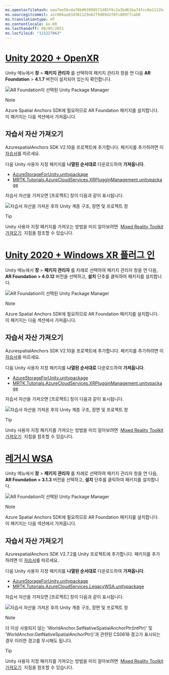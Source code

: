 ```yaml
---
ms.openlocfilehash: eaa7ee56cdaf8b003990571d85f0c2a3bd61ba74fcc0a1112b498fef08032759
ms.sourcegitcommit: a1c086aa83d381129e62f9d8942f0fc889ffcab0
ms.translationtype: HT
ms.contentlocale: ko-KR
ms.lasthandoff: 08/05/2021
ms.locfileid: "115227063"
---
```

# <a name="unity-2020--openxr"></a>[Unity 2020 + OpenXR](#tab/openxr)

Unity 메뉴에서 **창** > **패키지 관리자** 를 선택하여 패키지 관리자 창을 연 다음 **AR Foundation** > **4.1.7** 버전이 설치되어 있는지 확인합니다.

![AR Foundation이 선택된 Unity Package Manager](../images/mr-learning-asa/asa-02-section3-step1-1-OpenXR.png)

> [!NOTE]
> Azure Spatial Anchors SDK에 필요하므로 AR Foundation 패키지를 설치합니다. 이 패키지는 다음 섹션에서 가져옵니다.

## <a name="importing-the-tutorial-assets"></a>자습서 자산 가져오기

AzurespatialAnchors SDK V2.10을 프로젝트에 추가합니다. 패키지를 추가하려면 이 [자습서](/azure/spatial-anchors/how-tos/setup-unity-project?tabs=UPMPackage)를 따르세요.

다음 Unity 사용자 지정 패키지를 **나열된 순서대로** 다운로드하여 **가져옵니다**.

* [AzureStorageForUnity.unitypackage](https://github.com/microsoft/MixedRealityLearning/releases/download/azure-cloud-services-v2.4.0/AzureStorageForUnity.unitypackage)
* [MRTK.Tutorials.AzureCloudServices.XRPlugginManagement.unitypackage](https://github.com/microsoft/MixedRealityLearning/releases/download/azure-cloud-services-v2.4.0/MRTK.Tutorials.AzureCloudServices.XRPlugginManagement.unitypackage)

자습서 자산을 가져오면 [프로젝트] 창이 다음과 같이 표시됩니다.

![자습서 자산을 가져온 후의 Unity 계층 구조, 장면 및 프로젝트 창](../images/mr-learning-azure/tutorial1-section4-step1-1-OpenXR.png)

> [!TIP]
> Unity 사용자 지정 패키지를 가져오는 방법을 미리 알아보려면  [Mixed Reality Toolkit 가져오기](../mr-learning-base-04.md#importing-the-tutorial-assets)  지침을 참조할 수 있습니다.

# <a name="unity-2020--windows-xr-plugin"></a>[Unity 2020 + Windows XR 플러그 인](#tab/winxr)

Unity 메뉴에서 **창** > **패키지 관리자** 를 차례로 선택하여 패키지 관리자 창을 연 다음, **AR Foundation > 4.0.12** 버전을 선택하고, **설치** 단추를 클릭하여 패키지를 설치합니다.

![AR Foundation이 선택된 Unity Package Manager](../images/mr-learning-asa/asa-02-section3-step1-1-XRSDK.png)

> [!NOTE]
> Azure Spatial Anchors SDK에 필요하므로 AR Foundation 패키지를 설치합니다. 이 패키지는 다음 섹션에서 가져옵니다.

## <a name="importing-the-tutorial-assets"></a>자습서 자산 가져오기

AzurespatialAnchors SDK V2.10을 프로젝트에 추가합니다. 패키지를 추가하려면 이 [자습서](/azure/spatial-anchors/how-tos/setup-unity-project?tabs=UPMPackage)를 따르세요.

다음 Unity 사용자 지정 패키지를 **나열된 순서대로** 다운로드하여 **가져옵니다**.

* [AzureStorageForUnity.unitypackage](https://github.com/microsoft/MixedRealityLearning/releases/download/azure-cloud-services-v2.4.0/AzureStorageForUnity.unitypackage)
* [MRTK.Tutorials.AzureCloudServices.XRPlugginManagement.unitypackage](https://github.com/microsoft/MixedRealityLearning/releases/download/azure-cloud-services-v2.4.0/MRTK.Tutorials.AzureCloudServices.XRPlugginManagement.unitypackage)

자습서 자산을 가져오면 [프로젝트] 창이 다음과 같이 표시됩니다.

![자습서 자산을 가져온 후의 Unity 계층 구조, 장면 및 프로젝트 창](../images/mr-learning-azure/tutorial1-section4-step1-1-XRSDK.png)

> [!TIP]
> Unity 사용자 지정 패키지를 가져오는 방법을 미리 알아보려면  [Mixed Reality Toolkit 가져오기](../mr-learning-base-04.md#importing-the-tutorial-assets)  지침을 참조할 수 있습니다.

# <a name="legacy-wsa"></a>[레거시 WSA](#tab/wsa)

Unity 메뉴에서 **창** > **패키지 관리자** 를 차례로 선택하여 패키지 관리자 창을 연 다음, **AR Foundation > 3.1.3** 버전을 선택하고, **설치** 단추를 클릭하여 패키지를 설치합니다.

![AR Foundation이 선택된 Unity Package Manager](../images/mr-learning-asa/asa-02-section3-step1-1-Legacy.png)

> [!NOTE]
> Azure Spatial Anchors SDK에 필요하므로 AR Foundation 패키지를 설치합니다. 이 패키지는 다음 섹션에서 가져옵니다.

## <a name="importing-the-tutorial-assets"></a>자습서 자산 가져오기

AzurespatialAnchors SDK V2.7.2를 Unity 프로젝트에 추가합니다. 패키지를 추가하려면 이 [자습서](/azure/spatial-anchors/how-tos/setup-unity-project?tabs=UPMPackage)를 따르세요.

다음 Unity 사용자 지정 패키지를 **나열된 순서대로** 다운로드하여 **가져옵니다**.

* [AzureStorageForUnity.unitypackage](https://github.com/microsoft/MixedRealityLearning/releases/download/azure-cloud-services-v2.4.0/AzureStorageForUnity.unitypackage)
* [MRTK.Tutorials.AzureCloudServices.LegacyWSA.unitypackage](https://github.com/microsoft/MixedRealityLearning/releases/download/azure-cloud-services-v2.4.0/MRTK.Tutorials.AzureCloudServices.LegacyWSA.unitypackage)

자습서 자산을 가져오면 [프로젝트] 창이 다음과 같이 표시됩니다.

![자습서 자산을 가져온 후의 Unity 계층 구조, 장면 및 프로젝트 창](../images/mr-learning-azure/tutorial1-section4-step1-1-Legacy.png)

> [!NOTE]
> 더 이상 사용되지 않는 'WorldAnchor.SetNativeSpatialAnchorPtr(IntPtr)' 및 'WorldAnchor.GetNativeSpatialAnchorPtr()'과 관련된 CS0618 경고가 표시되는 경우 이러한 경고를 무시해도 됩니다.

> [!TIP]
> Unity 사용자 지정 패키지를 가져오는 방법을 미리 알아보려면  [Mixed Reality Toolkit 가져오기](../mr-learning-base-04.md#importing-the-tutorial-assets)  지침을 참조할 수 있습니다.
